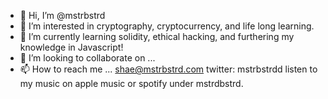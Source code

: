 - 👋 Hi, I’m @mstrbstrd
- 👀 I’m interested in  cryptography, cryptocurrency, and life long learning.
- 🌱 I’m currently learning solidity, ethical hacking, and furthering my knowledge in Javascript!
- 💞️ I’m looking to collaborate on ...
- 📫 How to reach me ... shae@mstrbstrd.com twitter: mstrbstrdd listen to my music on apple music or spotify under mstrdbstrd. 

<!---
mstrbstrd/mstrbstrd is a ✨ special ✨ repository because its `README.md` (this file) appears on your GitHub profile.
You can click the Preview link to take a look at your changes.
--->
